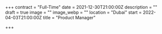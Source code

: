 +++
contract = "Full-Time"
date = 2021-12-30T21:00:00Z
description = ""
draft = true
image = ""
image_webp = ""
location = "Dubai"
start = 2022-04-03T21:00:00Z
title = "Product Manager"

+++
